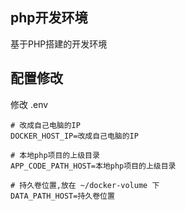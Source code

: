 ## php开发环境
基于PHP搭建的开发环境

## 配置修改

修改 .env
```shell script
# 改成自己电脑的IP
DOCKER_HOST_IP=改成自己电脑的IP

# 本地php项目的上级目录
APP_CODE_PATH_HOST=本地php项目的上级目录

# 持久卷位置,放在 ~/docker-volume 下
DATA_PATH_HOST=持久卷位置
```
